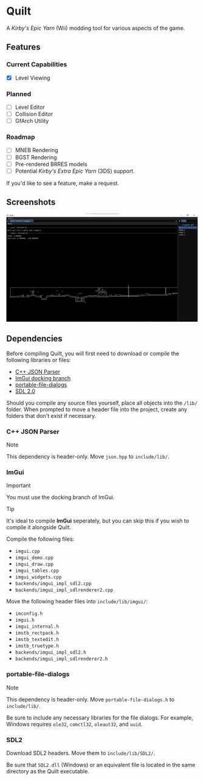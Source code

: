 # Quilt
A <em>Kirby's Epic Yarn</em> (Wii) modding tool for various aspects of the game.

## Features
### Current Capabilities
- [X] Level Viewing
### Planned
- [ ] Level Editor
- [ ] Collision Editor
- [ ] GfArch Utility
### Roadmap
- [ ] MNEB Rendering
- [ ] BGST Rendering
- [ ] Pre-rendered BRRES models
- [ ] Potential <em>Kirby's Extra Epic Yarn</em> (3DS) support.

If you'd like to see a feature, make a request.

## Screenshots
![level editor preview](repo_assets/img/img1.png "a preview of the WIP level editor")

## Dependencies
Before compiling Quilt, you will first need to download or compile the following libraries or files:

- [C++ JSON Parser](https://github.com/nlohmann/json)
- [ImGui docking branch](https://github.com/ocornut/imgui/tree/docking)
- [portable-file-dialogs](https://github.com/samhocevar/portable-file-dialogs)
- [SDL 2.0](https://github.com/libsdl-org/SDL)

Should you compile any source files yourself, place all objects into the `/lib/` folder. When prompted to move a header file into the project, create any folders that don't exist if necessary.

### C++ JSON Parser
> [!NOTE]
> This dependency is header-only. Move `json.hpp` to `include/lib/`.

### ImGui
> [!IMPORTANT]
> You must use the docking branch of ImGui.

> [!TIP]
> It's ideal to compile **ImGui** seperately, but you can skip this if you wish to compile it alongside Quilt.

Compile the following files:
- `imgui.cpp`
- `imgui_demo.cpp`
- `imgui_draw.cpp`
- `imgui_tables.cpp`
- `imgui_widgets.cpp`
- `backends/imgui_impl_sdl2.cpp`
- `backends/imgui_impl_sdlrenderer2.cpp`

Move the following header files into `include/lib/imgui/`:
- `imconfig.h`
- `imgui.h`
- `imgui_internal.h`
- `imstb_rectpack.h`
- `imstb_textedit.h`
- `imstb_truetype.h`
- `backends/imgui_impl_sdl2.h`
- `backends/imgui_impl_sdlrenderer2.h`

### portable-file-dialogs
> [!NOTE]
> This dependency is header-only. Move `portable-file-dialogs.h` to `include/lib/`.

Be sure to include any necessary libraries for the file dialogs. For example, Windows requires `ole32`, `comctl32`, `oleaut32`, and `uuid`.

### SDL2
Download SDL2 headers. Move them to `include/lib/SDL2/`.

Be sure that `SDL2.dll` (Windows) or an equivalent file is located in the same directory as the Quilt executable.
